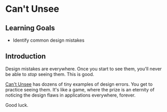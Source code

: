 # Can't Unsee

## Learning Goals

- Identify common design mistakes

## Introduction

Design mistakes are everywhere. Once you start to see them, you'll never be able to _stop_ seeing them. This is good.

[Can't Unsee](https://cantunsee.space/) has dozens of tiny examples of design errors. You get to practice seeing them. It's like a game, where the prize is an eternity of noticing the design flaws in applications everywhere, forever.

Good luck.
